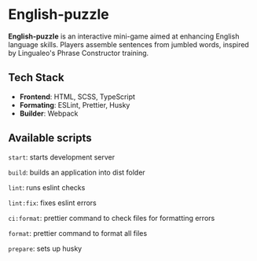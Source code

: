 # English-puzzle

**English-puzzle** is an interactive mini-game aimed at enhancing English language skills. Players assemble sentences from jumbled words, inspired by Lingualeo's Phrase Constructor training.

## Tech Stack
- **Frontend**: HTML, SCSS, TypeScript
- **Formating**: ESLint, Prettier, Husky
- **Builder**: Webpack

## Available scripts
`start`: starts development server

`build`: builds an application into dist folder

`lint`: runs eslint checks

`lint:fix`: fixes eslint errors

`ci:format`: prettier command to check files for formatting errors

`format`: prettier command to format all files

`prepare`: sets up husky